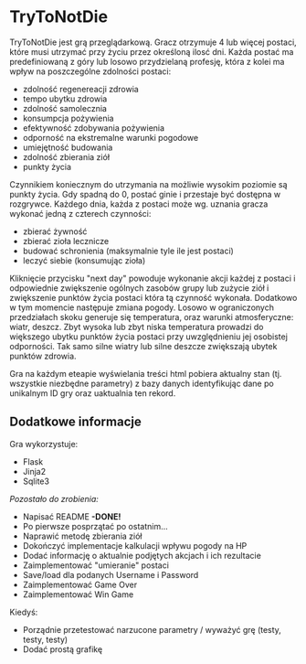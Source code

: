 TryToNotDie
===========

TryToNotDie jest grą przeglądarkową. Gracz otrzymuje 4 lub więcej postaci, które musi utrzymać przy życiu przez
określoną ilosć dni.
Każda postać ma predefiniowaną z góry lub losowo przydzielaną profesję, która z kolei ma wpływ na poszczególne zdolności postaci:
* zdolność regenereacji zdrowia
* tempo ubytku zdrowia
* zdolność samolecznia
* konsumpcja pożywienia
* efektywność zdobywania pożywienia
* odporność na ekstremalne warunki pogodowe
* umiejętność budowania
* zdolność zbierania ziół
* punkty życia

Czynnikiem koniecznym do utrzymania na możliwie wysokim poziomie są punkty życia. Gdy spadną do 0, postać ginie i 
przestaje być dostępna w rozgrywce. Każdego dnia, każda z postaci może wg. uznania gracza wykonać jedną z czterech 
czynności:
* zbierać żywność
* zbierać zioła lecznicze
* budować schronienia (maksymalnie tyle ile jest postaci)
* leczyć siebie (konsumując zioła)

Kliknięcie przycisku "next day" powoduje wykonanie akcji każdej z postaci i odpowiednie zwiększenie ogólnych zasobów 
grupy lub zużycie ziół i zwiększenie punktów życia postaci która tą czynność wykonała.
Dodatkowo w tym momencie następuje zmiana pogody. Losowo w ograniczonych przedziałach skoku generuje się temperatura, 
oraz warunki atmosferyczne: wiatr, deszcz. Zbyt wysoka lub zbyt niska temperatura prowadzi do większego ubytku punktów 
życia postaci przy uwzględnieniu jej osobistej odporności. Tak samo silne wiatry lub silne deszcze zwiększają ubytek 
punktów zdrowia.

Gra na każdym eteapie wyświelania treści html pobiera aktualny stan (tj. wszystkie niezbędne parametry) z bazy danych
identyfikując dane po unikalnym ID gry oraz uaktualnia ten rekord.

Dodatkowe informacje
--------------------
Gra wykorzystuje:
* Flask
* Jinja2
* Sqlite3


_Pozostało do zrobienia:_
* Napisać README **-DONE!**
* Po pierwsze posprzątać po ostatnim...
* Naprawić metodę zbierania ziół
* Dokończyć implementacje kalkulacji wpływu pogody na HP
* Dodać informację o aktualnie podjętych akcjach i ich rezultacie
* Zaimplementować "umieranie" postaci
* Save/load dla podanych Username i Password
* Zaimplementować Game Over
* Zaimplementować Win Game

Kiedyś:
* Porządnie przetestować narzucone parametry / wyważyć grę (testy, testy, testy)
* Dodać prostą grafikę



